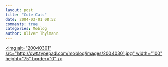 ```yaml
---
layout: post
title: "Cute Cats"
date: 2004-03-01 08:52
comments: true
categories: Moblog
author: Oliver Thylmann
---
```



[&lt;img alt=&quot;20040301&quot; src=&quot;http://owt.typepad.com/moblog/images/20040301.jpg&quot; width=&quot;100&quot; height=&quot;75&quot; border=&quot;0&quot; /&gt;](http://owt.typepad.com/photos/uncategorized/20040301.jpg)

